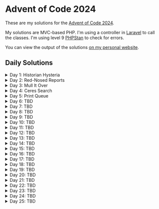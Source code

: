 # Advent of Code 2024

These are my solutions for the [Advent of Code 2024](https://adventofcode.com/2024).

My solutions are MVC-based PHP. I'm using a controller in [Laravel](https://laravel.com/) to call the classes. I'm using level 9 [PHPStan](https://phpstan.org/) to check for errors.

You can view the output of the solutions [on my personal website](https://www.punktress.com/advent-of-code/2024).

## Daily Solutions

<details>
<summary>Day 1: Historian Hysteria</summary>

<details>
<summary>Part 1</summary>
<div>

The **Chief Historian** is always present for the big Christmas sleigh launch, but nobody has seen him in months! Last anyone heard, he was visiting locations that are historically significant to the North Pole; a group of Senior Historians has asked you to accompany them as they check the places they think he was most likely to visit.

As each location is checked, they will mark it on their list with a **star**. They figure the Chief Historian **must** be in one of the first fifty places they'll look, so in order to save Christmas, you need to help them get **fifty stars** on their list before Santa takes off on December 25th.

Collect stars by solving puzzles. Two puzzles will be made available on each day in the Advent calendar; the second puzzle is unlocked when you complete the first. Each puzzle grants **one star**. Good luck!

You haven't even left yet and the group of Elvish Senior Historians has already hit a problem: their list of locations to check is currently **empty**. Eventually, someone decides that the best place to check first would be the Chief Historian's office.

Upon pouring into the office, everyone confirms that the Chief Historian is indeed nowhere to be found. Instead, the Elves discover an assortment of notes and lists of historically significant locations! This seems to be the planning the Chief Historian was doing before he left. Perhaps these notes can be used to determine which locations to search?

Throughout the Chief's office, the historically significant locations are listed not by name but by a unique number called the **location ID**. To make sure they don't miss anything, The Historians split into two groups, each searching the office and trying to create their own complete list of location IDs.

There's just one problem: by holding the two lists up **side by side** (your puzzle input), it quickly becomes clear that the lists aren't very similar. Maybe you can help The Historians reconcile their lists?

For example:


|   |   |
| ------------- | ------------- |
| 3  | 4  |
| 4  | 3  |
| 2  | 5  |
| 1  | 3  |
| 3  | 9  |
| 3  | 3  |

Maybe the lists are only off by a small amount! To find out, pair up the numbers and measure how far apart they are. Pair up the **smallest number in the left list** with the **smallest numberin the right list**, then the **second-smallest** left number with the **second-smallest right number**, and so on.

Within each pair, figure out **how far apart** the two numbers are; you'll need to **add up all of those distances**. For example, if you pair up a 3 from the left list with a 7 from the right list, the distance apart is 4; if you pair up a 9 with a 3, the distance apart is 6.

In the example list above, the pairs and distances would be as follows:

- The smallest number in the left list is `1`, and the smallest number in the right list is `3`. The distance between them is `2`.
- The second-smallest number in the left list is `2`, and the second-smallest number in the right list is another `3`. The distance between them is `1`.
- The third-smallest number in both lists is `3`, so the distance between them is `0`.
- The next numbers to pair up are `3` and `4`, a distance of `1`.
- The fifth-smallest numbers in each list are `3` and `5`, a distance of `2`.
- Finally, the largest number in the left list is `4`, while the largest number in the right list is `9`; these are a distance `5` apart.

To find the **total distance** between the left list and the right list, add up the distances between all of the pairs you found. In the example above, this is `2 + 1 + 0 + 1 + 2 + 5`, a total distance of `11`!

Your actual left and right lists contain many location IDs. **What is the total distance between your lists?**

My solution and input can be found here: [Day 1](https://github.com/melaniemay79/advent-of-code-2024/tree/main/1)

</div>
</details>

<details>
<summary>Part 2</summary>
<div>

Your analysis only confirmed what everyone feared: the two lists of location IDs are indeed very different.

Or are they?

The Historians can't agree on which group made the mistakes **or** how to read most of the Chief's handwriting, but in the commotion you notice an interesting detail: a lot of location IDs appear in both lists! Maybe the other numbers aren't location IDs at all but rather misinterpreted handwriting.

This time, you'll need to figure out exactly how often each number from the left list appears in the right list. Calculate a total **similarity score** by adding up each number in the left list after multiplying it by the number of times that number appears in the right list.

Here are the same example lists again:


|   |   |
| ------------- | ------------- |
| 3  | 4  |
| 4  | 3  |
| 2  | 5  |
| 1  | 3  |
| 3  | 9  |
| 3  | 3  |

For these example lists, here is the process of finding the similarity score:

- The first number in the left list is `3`. It appears in the right list three times, so the similarity score increases by `3 * 3 = 9`.
- The second number in the left list is `4`. It appears in the right list once, so the similarity score increases by `4 * 1 = 4`.
- The third number in the left list is `2`. It does not appear in the right list, so the similarity score does not increase (`2 * 0 = 0`).
- The fourth number, `1`, also does not appear in the right list.
- The fifth number, `3`, appears in the right list three times; the similarity score increases by `9`.
- The last number, `3`, appears in the right list three times; the similarity score again increases by `9`.

So, for these example lists, the similarity score at the end of this process is **31** `(9 + 4 + 0 + 0 + 9 + 9)`.

Once again consider your left and right lists. `What is their similarity score?`

My solution and input can be found here: [Day 1](https://github.com/melaniemay79/advent-of-code-2024/tree/main/1)

</div>
</details>
</details>

<details>
<summary>Day 2: Red-Nosed Reports</summary>

<details>
<summary>Part 1</summary>
<div>

Fortunately, the first location The Historians want to search isn't a long walk from the Chief Historian's office.

While the [Red-Nosed Reindeer nuclear fusion/fission plant](https://adventofcode.com/2015/day/19) appears to contain no sign of the Chief Historian, the engineers there run up to you as soon as they see you. Apparently, they **still** talk about the time Rudolph was saved through molecular synthesis from a single electron.

They're quick to add that - since you're already here - they'd really appreciate your help analyzing some unusual data from the Red-Nosed reactor. You turn to check if The Historians are waiting for you, but they seem to have already divided into groups that are currently searching every corner of the facility. You offer to help with the unusual data.

The unusual data (your puzzle input) consists of many **reports**, one report per line. Each report is a list of numbers called **levels** that are separated by spaces. For example:


|   |   |   |   |   |
| ------------- | ------------- | ------------- | ------------- | ------------- |
| 7  | 6  | 4  | 2  | 1  |
| 1  | 2  | 7  | 8  | 9  |
| 9  | 7  | 6  | 2  | 1  |
| 1  | 3  | 2  | 4  | 5  |
| 8  | 6  | 4  | 4  | 1  |
| 1  | 3  | 6  | 7  | 9  |

This example data contains six reports each containing five levels.

The engineers are trying to figure out which reports are **safe**. The Red-Nosed reactor safety systems can only tolerate levels that are either gradually increasing or gradually decreasing. So, a report only counts as safe if both of the following are true:

- The levels are either **all increasing** or **all decreasing**.
- Any two adjacent levels differ **by at least one** and **at most three**.

In the example above, the reports can be found safe or unsafe by checking those rules:

- `7 6 4 2 1`: **Safe** because the levels are all decreasing by 1 or 2.
- `1 2 7 8 9`: **Unsafe** because 2 7 is an increase of 5.
- `9 7 6 2 1`: **Unsafe** because 6 2 is a decrease of 4.
- `1 3 2 4 5`: **Unsafe** because 1 3 is increasing but 3 2 is decreasing.
- `8 6 4 4 1`: **Unsafe** because 4 4 is neither an increase or a decrease.
- `1 3 6 7 9`: **Safe** because the levels are all increasing by 1, 2, or 3.

So, in this example, **2** reports are **safe**.

Analyze the unusual data from the engineers. **How many reports are safe?**

My solution and input can be found here: [Day 2](https://github.com/melaniemay79/advent-of-code-2024/tree/main/2)

</div>
</details>

<details>
<summary>Part 2</summary>
<div>

The engineers are surprised by the low number of safe reports until they realize they forgot to tell you about the Problem Dampener.

The Problem Dampener is a reactor-mounted module that lets the reactor safety systems **tolerate a single bad level** in what would otherwise be a safe report. It's like the bad level never happened!

Now, the same rules apply as before, except if removing a single level from an unsafe report would make it safe, the report instead counts as safe.

More of the above example's reports are now safe:

- `7 6 4 2 1`: **Safe** without removing any level.
- `1 2 7 8 9`: **Unsafe** regardless of which level is removed.
- `9 7 6 2 1`: **Unsafe** regardless of which level is removed.
- `1 3 2 4 5`: **Unsafe** by removing the second level, `3`.
- `8 6 4 4 1`: **Unsafe** by removing the third level, `4`.
- `1 3 6 7 9`: **Safe** without removing any level.

Thanks to the Problem Dampener, **4** reports are actually safe!

Update your analysis by handling situations where the Problem Dampener can remove a single level from unsafe reports. **How many reports are now safe?**

My solution and input can be found here: [Day 2](https://github.com/melaniemay79/advent-of-code-2024/tree/main/2)

</div>
</details>
</details>

<details>
<summary>Day 3: Mull It Over</summary>

<details>
<summary>Part 1</summary>
<div>

"Our computers are having issues, so I have no idea if we have any Chief Historians in stock! You're welcome to check the warehouse, though," says the mildly flustered shopkeeper at the [North Pole Toboggan Rental Shop](https://adventofcode.com/2020/day/2). The Historians head out to take a look.

The shopkeeper turns to you. "Any chance you can see why our computers are having issues again?"

The computer appears to be trying to run a program, but its memory (your puzzle input) is **corrupted**. All of the instructions have been jumbled up!

It seems like the goal of the program is just to **multiply some numbers**. It does that with instructions like `mul(X,Y)`, where `X` and `Y` are each 1-3 digit numbers. For instance, `mul(44,46)` multiplies 44 by 46 to get a result of 2024. Similarly, `mul(123,4)` would multiply 123 by 4.

However, because the program's memory has been corrupted, there are also many invalid characters that should be **ignored**, even if they look like part of a `mul` instruction. Sequences like `mul(4*, mul(6,9!, ?(12,34)`, or `mul ( 2 , 4 )` do **nothing**.

For example, consider the following section of corrupted memory:

`xmul(2,4)%&mul[3,7]!@^do_not_mul(5,5)+mul(32,64]then(mul(11,8)mul(8,5))`

Only the four highlighted sections are real `mul` instructions. Adding up the result of each instruction produces **161** `(2*4 + 5*5 + 11*8 + 8*5)`.

Scan the corrupted memory for uncorrupted `mul` instructions. **What do you get if you add up all of the results of the multiplications?**

My solution and input can be found here: [Day 3](https://github.com/melaniemay79/advent-of-code-2024/tree/main/3)

</div>
</details>

<details>
<summary>Part 2</summary>
<div>

As you scan through the corrupted memory, you notice that some of the conditional statements are also still intact. If you handle some of the uncorrupted conditional statements in the program, you might be able to get an even more accurate result.

There are two new instructions you'll need to handle:
- The `do()` instruction **enables** future `mul` instructions.
- The `don't()` instruction **disables** future `mul` instructions.

This corrupted memory is similar to the example from before, but this time the `mul(5,5)` and `mul(11,8)` instructions are **disabled** because there is a `don't()` instruction before them. The other `mul` instructions function normally, including the one at the end that gets re-**enabled** by a `do()` instruction.

This time, the sum of the results is **48** `(2*4 + 8*5)`.

Handle the new instructions; **what do you get if you add up all of the results of just the enabled multiplications?**

My solution and input can be found here: [Day 3](https://github.com/melaniemay79/advent-of-code-2024/tree/main/3)

</div>
</details>
</details>

<details>
<summary>Day 4: Ceres Search</summary>

<details>
<summary>Part 1</summary>
<div>

"Looks like the Chief's not here. Next!" One of The Historians pulls out a device and pushes the only button on it. After a brief flash, you recognize the interior of the [Ceres monitoring station](https://adventofcode.com/2019/day/10)!

As the search for the Chief continues, a small Elf who lives on the station tugs on your shirt; she'd like to know if you could help her with her **word search** (your puzzle input). She only has to find one word: `XMAS`.

This word search allows words to be horizontal, vertical, diagonal, written backwards, or even overlapping other words. It's a little unusual, though, as you don't merely need to find one instance of `XMAS` - you need to find **all of them**. Here are a few ways `XMAS` might appear, where irrelevant characters have been replaced with `.` :

```
..X...
.SAMX.
.A..A.
XMAS.S
.X....
```
The actual word search will be full of letters instead. For example:

```
MMMSXXMASM
MSAMXMSMSA
AMXSXMAAMM
MSAMASMSMX
XMASAMXAMM
XXAMMXXAMA
SMSMSASXSS
SAXAMASAAA
MAMMMXMMMM
MXMXAXMASX
```

In this word search, `XMAS` occurs a total of **18** times; here's the same word search again, but where letters not involved in any `XMAS` have been replaced with `.` :

```
....XXMAS.
....XXMAS.
.SAMXMS...
...S..A...
..A.A.MS.X
XMASAMX.MM
X.....XA.A
S.S.S.S.SS
.A.A.A.A.A
..M.M.M.MM
.X.X.XMASX
```

Take a look at the little Elf's word search. **How many times does `XMAS` appear?**

My solution and input can be found here: [Day 4](https://github.com/melaniemay79/advent-of-code-2024/tree/main/4)

</div>
</details>

<details>
<summary>Part 2</summary>
<div>

The Elf looks quizzically at you. Did you misunderstand the assignment?

Looking for the instructions, you flip over the word search to find that this isn't actually an **XMAS** puzzle; it's an **X-MAS** puzzle in which you're supposed to find two `MAS` in the shape of an `X`. One way to achieve that is like this:

```
M.S
.A.
M.S
```

Irrelevant characters have again been replaced with . in the above diagram. Within the X, each MAS can be written forwards or backwards.

Here's the same example from before, but this time all of the X-MASes have been kept instead:

```
.M.S......
..A..MSMS.
.M.S.MAA..
..A.ASMSM.
.M.S.M....
..........
S.S.S.S.S.
.A.A.A.A..
M.M.M.M.M.
..........
```
In this example, an `X-MAS` appears **9** times.

Flip the word search from the instructions back over to the word search side and try again. **How many times does an `X-MAS` appear?**

My solution and input can be found here: [Day 4](https://github.com/melaniemay79/advent-of-code-2024/tree/main/4)

</div>
</details>
</details>

<details>
<summary>Day 5: Print Queue</summary>

<details>
<summary>Part 1</summary>
<div>

Satisfied with their search on Ceres, the squadron of scholars suggests subsequently scanning the stationery stacks of sub-basement 17.

The North Pole printing department is busier than ever this close to Christmas, and while The Historians continue their search of this historically significant facility, an Elf operating a [very familiar printer](https://adventofcode.com/2017/day/1) beckons you over.

The Elf must recognize you, because they waste no time explaining that the new **sleigh launch safety manual** updates won't print correctly. Failure to update the safety manuals would be dire indeed, so you offer your services.

Safety protocols clearly indicate that new pages for the safety manuals must be printed in a **very specific order**. The notation `X|Y` means that if both page number `X` and page number `Y` are to be produced as part of an update, page number `X` **must** be printed at some point before page number `Y`.

The Elf has for you both the **page ordering rules** and the **pages to produce in each update** (your puzzle input), but can't figure out whether each update has the pages in the right order.

For example:

```
47|53
97|13
97|61
97|47
75|29
61|13
75|53
29|13
97|29
53|29
61|53
97|53
61|29
47|13
75|47
97|75
47|61
75|61
47|29
75|13
53|13

75,47,61,53,29
97,61,53,29,13
75,29,13
75,97,47,61,53
61,13,29
97,13,75,29,47
```

The first section specifies the **page ordering rules**, one per line. The first rule, `47|53`, means that if an update includes both page number 47 and page number 53, then page number 47 **must** be printed at some point before page number 53. (47 doesn't necessarily need to be **immediately** before 53; other pages are allowed to be between them.)

The second section specifies the page numbers of each **update**. Because most safety manuals are different, the pages needed in the updates are different too. The first update, `75,47,61,53,29`, means that the update consists of page numbers 75, 47, 61, 53, and 29.

To get the printers going as soon as possible, start by identifying **which updates are already in the right order**.

In the above example, the first update `(75,47,61,53,29)` is in the right order:

- `75` is correctly first because there are rules that put each other page after it: `75|47`, `75|61`, `75|53`, and `75|29`.
- `47` is correctly second because 75 must be before it (`75|47`) and every other page must be after it according to `47|61`, `47|53`, and `47|29`.
- `61` is correctly in the middle because 75 and 47 are before it (`75|61` and `47|61`) and 53 and 29 are after it (`61|53` and `61|29`).
- `53` is correctly fourth because it is before page number 29 (`53|29`).
- `29` is the only page left and so is correctly last.

Because the first update does not include some page numbers, the ordering rules involving those missing page numbers are ignored.

The second and third updates are also in the correct order according to the rules. Like the first update, they also do not include every page number, and so only some of the ordering rules apply - within each update, the ordering rules that involve missing page numbers are not used.

The fourth update, `75,97,47,61,53`, is **not** in the correct order: it would print 75 before 97, which violates the rule `97|75`.

The fifth update, `61,13,29`, is also **not** in the correct order, since it breaks the rule `29|13`.

The last update, `97,13,75,29,47`, is **not** in the correct order due to breaking several rules.

For some reason, the Elves also need to know the **middle page number** of each update being printed. Because you are currently only printing the correctly-ordered updates, you will need to find the middle page number of each correctly-ordered update. In the above example, the correctly-ordered updates are:

```
75,47,61,53,29
97,61,53,29,13
75,29,13
```

These have middle page numbers of `61`, `53`, and `29` respectively. Adding these page numbers together gives `143`.

Of course, you'll need to be careful: the actual list of **page ordering rules** is bigger and more complicated than the above example.

Determine which updates are already in the correct order. **What do you get if you add up the middle page number from those correctly-ordered updates?**

My solution and input can be found here: [Day 5](https://github.com/melaniemay79/advent-of-code-2024/tree/main/5)

</div>
</details>

<details>
<summary>Part 2</summary>
<div>

Coming soon...

</div>
</details>
</details>

<details>
<summary>Day 6: TBD</summary>

<details>
<summary>Part 1</summary>
<div>

Coming soon...

</div>
</details>

<details>
<summary>Part 2</summary>
<div>

Coming soon...

</div>
</details>
</details>

<details>
<summary>Day 7: TBD</summary>

<details>
<summary>Part 1</summary>
<div>

Coming soon...

</div>
</details>

<details>
<summary>Part 2</summary>
<div>

Coming soon...

</div>
</details>
</details>

<details>
<summary>Day 8: TBD</summary>

<details>
<summary>Part 1</summary>
<div>

Coming soon...

</div>
</details>

<details>
<summary>Part 2</summary>
<div>

Coming soon...

</div>
</details>
</details>

<details>
<summary>Day 9: TBD</summary>

<details>
<summary>Part 1</summary>
<div>

Coming soon...

</div>
</details>

<details>
<summary>Part 2</summary>
<div>

Coming soon...

</div>
</details>
</details>

<details>
<summary>Day 10: TBD</summary>

<details>
<summary>Part 1</summary>
<div>

Coming soon...

</div>
</details>

<details>
<summary>Part 2</summary>
<div>

Coming soon...

</div>
</details>
</details>

<details>
<summary>Day 11: TBD</summary>

<details>
<summary>Part 1</summary>
<div>

Coming soon...

</div>
</details>

<details>
<summary>Part 2</summary>
<div>

Coming soon...

</div>
</details>
</details>

<details>
<summary>Day 12: TBD</summary>

<details>
<summary>Part 1</summary>
<div>

Coming soon...

</div>
</details>

<details>
<summary>Part 2</summary>
<div>

Coming soon...

</div>
</details>
</details>

<details>
<summary>Day 13: TBD</summary>

<details>
<summary>Part 1</summary>
<div>

Coming soon...

</div>
</details>

<details>
<summary>Part 2</summary>
<div>

Coming soon...

</div>
</details>
</details>

<details>
<summary>Day 14: TBD</summary>

<details>
<summary>Part 1</summary>
<div>

Coming soon...

</div>
</details>

<details>
<summary>Part 2</summary>
<div>

Coming soon...

</div>
</details>
</details>

<details>
<summary>Day 15: TBD</summary>

<details>
<summary>Part 1</summary>
<div>

Coming soon...

</div>
</details>

<details>
<summary>Part 2</summary>
<div>

Coming soon...

</div>
</details>
</details>

<details>
<summary>Day 16: TBD</summary>

<details>
<summary>Part 1</summary>
<div>

Coming soon...

</div>
</details>

<details>
<summary>Part 2</summary>
<div>

Coming soon...

</div>
</details>
</details>

<details>
<summary>Day 17: TBD</summary>

<details>
<summary>Part 1</summary>
<div>

Coming soon...

</div>
</details>

<details>
<summary>Part 2</summary>
<div>

Coming soon...

</div>
</details>
</details>

<details>
<summary>Day 18: TBD</summary>

<details>
<summary>Part 1</summary>
<div>

Coming soon...

</div>
</details>

<details>
<summary>Part 2</summary>
<div>

Coming soon...

</div>
</details>
</details>

<details>
<summary>Day 19: TBD</summary>

<details>
<summary>Part 1</summary>
<div>

Coming soon...

</div>
</details>

<details>
<summary>Part 2</summary>
<div>

Coming soon...

</div>
</details>
</details>

<details>
<summary>Day 20: TBD</summary>

<details>
<summary>Part 1</summary>
<div>

Coming soon...

</div>
</details>

<details>
<summary>Part 2</summary>
<div>

Coming soon...

</div>
</details>
</details>

<details>
<summary>Day 21: TBD</summary>

<details>
<summary>Part 1</summary>
<div>

Coming soon...

</div>
</details>

<details>
<summary>Part 2</summary>
<div>

Coming soon...

</div>
</details>
</details>

<details>
<summary>Day 22: TBD</summary>

<details>
<summary>Part 1</summary>
<div>

Coming soon...

</div>
</details>

<details>
<summary>Part 2</summary>
<div>

Coming soon...

</div>
</details>
</details>

<details>
<summary>Day 23: TBD</summary>

<details>
<summary>Part 1</summary>
<div>

Coming soon...

</div>
</details>

<details>
<summary>Part 2</summary>
<div>

Coming soon...

</div>
</details>
</details>

<details>
<summary>Day 24: TBD</summary>

<details>
<summary>Part 1</summary>
<div>

Coming soon...

</div>
</details>

<details>
<summary>Part 2</summary>
<div>

Coming soon...

</div>
</details>
</details>

<details>
<summary>Day 25: TBD</summary>

<details>
<summary>Part 1</summary>
<div>

Coming soon...

</div>
</details>

<details>
<summary>Part 2</summary>
<div>

Coming soon...

</div>
</details>
</details>